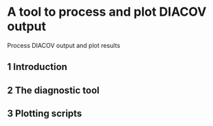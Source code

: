 # A tool to process and plot DIACOV output
Process DIACOV output and plot results

## 1 Introduction

## 2 The diagnostic tool

## 3 Plotting scripts
